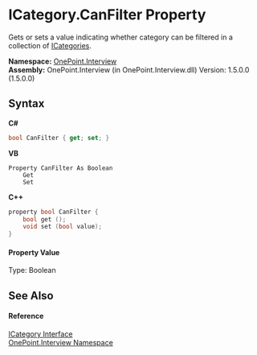 # ICategory.CanFilter Property 
 

Gets or sets a value indicating whether category can be filtered in a collection of <a href="T_OnePoint_Interview_ICategories">ICategories</a>.

**Namespace:**&nbsp;<a href="N_OnePoint_Interview">OnePoint.Interview</a><br />**Assembly:**&nbsp;OnePoint.Interview (in OnePoint.Interview.dll) Version: 1.5.0.0 (1.5.0.0)

## Syntax

**C#**<br />
``` C#
bool CanFilter { get; set; }
```

**VB**<br />
``` VB
Property CanFilter As Boolean
	Get
	Set
```

**C++**<br />
``` C++
property bool CanFilter {
	bool get ();
	void set (bool value);
}
```


#### Property Value
Type: Boolean

## See Also


#### Reference
<a href="T_OnePoint_Interview_ICategory">ICategory Interface</a><br /><a href="N_OnePoint_Interview">OnePoint.Interview Namespace</a><br />